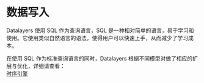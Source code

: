 # 数据写入
Datalayers 使用 SQL 作为查询语言，SQL 是一种相对简单的语言，易于学习和使用。它使用类似自然语言的语法，使得用户可以快速上手，从而减少了学习成本。

在使用 SQL 作为标准查询语言的同时，Datalayers 根据不同模型对做了相应的扩展与优化，详细请查看：  
[时序引擎](../sql-reference/table-engine/timeseries.md)

